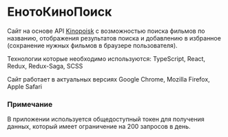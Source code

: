 # ЕнотоКиноПоиск
Сайт на основе API [Kinopoisk](https://kinopoisk.dev/documentation.html) с возможностью поиска фильмов по названию, отображения результатов поиска и добавлению в избранное (сохранение нужных фильмов в браузере пользователя).

Технологии которые необходимо используются: TypeScript, React, Redux, Redux-Saga, SCSS

Сайт работает в актуальных версиях Google Chrome, Mozilla Firefox, Apple Safari

### Примечание

В приложении используется общедоступный токен для получения данных, который имеет ограничение на 200 запросов в день.
